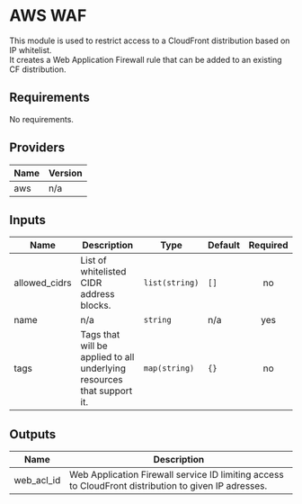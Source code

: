 # AWS WAF

This module is used to restrict access to a CloudFront distribution based on IP whitelist.  
It creates a Web Application Firewall rule that can be added to an existing CF distribution.

## Requirements

No requirements.

## Providers

| Name | Version |
|------|---------|
| aws | n/a |

## Inputs

| Name | Description | Type | Default | Required |
|------|-------------|------|---------|:--------:|
| allowed\_cidrs | List of whitelisted CIDR address blocks. | `list(string)` | `[]` | no |
| name | n/a | `string` | n/a | yes |
| tags | Tags that will be applied to all underlying resources that support it. | `map(string)` | `{}` | no |

## Outputs

| Name | Description |
|------|-------------|
| web\_acl\_id | Web Application Firewall service ID limiting access to CloudFront distribution to given IP adresses. |

